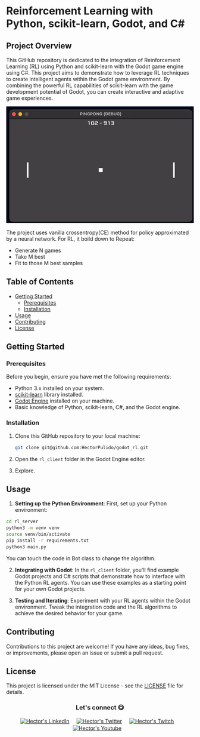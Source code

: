 # Reinforcement Learning with Python, scikit-learn, Godot, and C#

## Project Overview

This GitHub repository is dedicated to the integration of Reinforcement Learning (RL) using Python and scikit-learn with the Godot game engine using C#. This project aims to demonstrate how to leverage RL techniques to create intelligent agents within the Godot game environment. By combining the powerful RL capabilities of scikit-learn with the game development potential of Godot, you can create interactive and adaptive game experiences.

![project info](img/GifPong.gif)

The project uses vanilla crossentropy(CE) method for policy approximated by a neural network. For RL, it boild down to Repeat:

* Generate N games
* Take M best
* Fit to those M best samples

## Table of Contents

- [Getting Started](#getting-started)
  - [Prerequisites](#prerequisites)
  - [Installation](#installation)
- [Usage](#usage)
- [Contributing](#contributing)
- [License](#license)

## Getting Started

### Prerequisites

Before you begin, ensure you have met the following requirements:

- Python 3.x installed on your system.
- [scikit-learn](https://scikit-learn.org/stable/install.html) library installed.
- [Godot Engine](https://godotengine.org/) installed on your machine.
- Basic knowledge of Python, scikit-learn, C#, and the Godot engine.

### Installation

1. Clone this GitHub repository to your local machine:

   ```bash
   git clone git@github.com:HectorPulido/godot_rl.git
   ```

2. Open the `rl_client` folder in the Godot Engine editor.

3. Explore.

## Usage

1. **Setting up the Python Environment**: First, set up your Python environment:
```bash
cd rl_server
python3 -m venv venv
source venv/bin/activate
pip install -r requirements.txt
python3 main.py
```
You can touch the code in Bot class to change the algorithm. 

2. **Integrating with Godot**: In the `rl_client` folder, you'll find example Godot projects and C# scripts that demonstrate how to interface with the Python RL agents. You can use these examples as a starting point for your own Godot projects.

3. **Testing and Iterating**: Experiment with your RL agents within the Godot environment. Tweak the integration code and the RL algorithms to achieve the desired behavior for your game.

## Contributing

Contributions to this project are welcome! If you have any ideas, bug fixes, or improvements, please open an issue or submit a pull request.


## License

This project is licensed under the MIT License - see the [LICENSE](LICENSE) file for details.


<div align="center">
<h3 align="center">Let's connect 😋</h3>
</div>
<p align="center">
<a href="https://www.linkedin.com/in/hector-pulido-17547369/" target="blank">
<img align="center" width="30px" alt="Hector's LinkedIn" src="https://www.vectorlogo.zone/logos/linkedin/linkedin-icon.svg"/></a> &nbsp; &nbsp;
<a href="https://twitter.com/Hector_Pulido_" target="blank">
<img align="center" width="30px" alt="Hector's Twitter" src="https://www.vectorlogo.zone/logos/twitter/twitter-official.svg"/></a> &nbsp; &nbsp;
<a href="https://www.twitch.tv/hector_pulido_" target="blank">
<img align="center" width="30px" alt="Hector's Twitch" src="https://www.vectorlogo.zone/logos/twitch/twitch-icon.svg"/></a> &nbsp; &nbsp;
<a href="https://www.youtube.com/channel/UCS_iMeH0P0nsIDPvBaJckOw" target="blank">
<img align="center" width="30px" alt="Hector's Youtube" src="https://www.vectorlogo.zone/logos/youtube/youtube-icon.svg"/></a> &nbsp; &nbsp;

</p>

